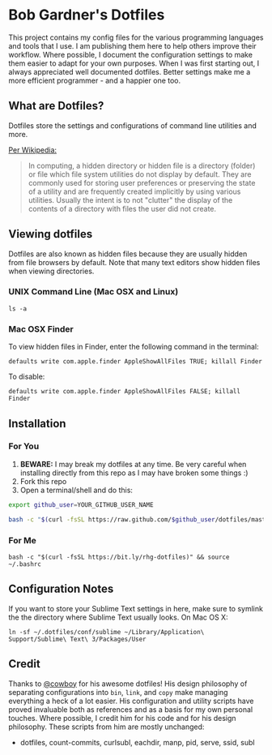 # Bob Gardner's Dotfiles
This project contains my config files for the various programming languages and
tools that I use. I am publishing them here to help others improve their
workflow. Where possible, I document the configuration settings to make them
easier to adapt for your own purposes. When I was first starting out, I always
appreciated well documented dotfiles. Better settings make me a more efficient
programmer - and a happier one too.


## What are Dotfiles?
Dotfiles store the settings and configurations of command line utilities and
more.

[Per Wikipedia:](http://en.wikipedia.org/wiki/Dotfile)

> In computing, a hidden directory or hidden file is a directory (folder) or
> file which file system utilities do not display by default. They are commonly
> used for storing user preferences or preserving the state of a utility and
> are frequently created implicitly by using various utilities. Usually the
> intent is to not "clutter" the display of the contents of a directory with
> files the user did not create.


## Viewing dotfiles
Dotfiles are also known as hidden files because they are usually hidden from
file browsers by default. Note that many text editors show hidden files when
viewing directories.

### UNIX Command Line (Mac OSX and Linux)
`ls -a`

### Mac OSX Finder
To view hidden files in Finder, enter the following command in the terminal:

`defaults write com.apple.finder AppleShowAllFiles TRUE; killall Finder`

To disable:

`defaults write com.apple.finder AppleShowAllFiles FALSE; killall Finder`


## Installation
### For You
1. **BEWARE:** I may break my dotfiles at any time. Be very careful when
   installing directly from this repo as I may have broken some things :)
2. Fork this repo
3. Open a terminal/shell and do this:

```bash
export github_user=YOUR_GITHUB_USER_NAME

bash -c "$(curl -fsSL https://raw.github.com/$github_user/dotfiles/master/bin/dotfiles)" && source ~/.bashrc
```

### For Me
`bash -c "$(curl -fsSL https://bit.ly/rhg-dotfiles)" && source ~/.bashrc`


## Configuration Notes
If you want to store your Sublime Text settings in here, make sure to symlink
the the directory where Sublime Text usually looks. On Mac OS X:
```
ln -sf ~/.dotfiles/conf/sublime ~/Library/Application\ Support/Sublime\ Text\ 3/Packages/User
```



## Credit
Thanks to [@cowboy](https://github.com/cowboy/dotfiles) for his awesome
dotfiles! His design philosophy of separating configurations into `bin`,
`link`, and `copy` make managing everything a heck of a lot easier. His
configuration and utility scripts have proved invaluable both as references and
as a basis for my own personal touches. Where possible, I credit him for his
code and for his design philosophy. These scripts from him are mostly unchanged:
- dotfiles, count-commits, curlsubl, eachdir, manp, pid, serve, ssid, subl

